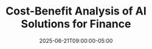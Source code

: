 ---
title: "Cost-Benefit Analysis of AI Solutions for Finance"
date: 2025-06-21T09:00:00-05:00
draft: true
description: "A structured approach to evaluating potential ROI and hidden costs of AI investments for finance functions, with practical business case templates."
slug: "cost-benefit-analysis-ai-solutions-finance"
tags: ["ROI analysis", "AI investment", "financial evaluation", "business case", "technology investment"]
categories: ["Finance Leadership in the AI Era"]
series: ["Financial Leadership in the AI Era"]
series_order: 8
showToc: true
--- 